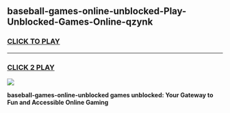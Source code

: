 
## baseball-games-online-unblocked-Play-Unblocked-Games-Online-qzynk
<h3>
<a href="https://premium76.site?title=baseball-games-online-unblocked&ref=24A">CLICK TO PLAY</a></h3>
<hr>

<h3>
<a href="https://premium76.site?title=baseball-games-online-unblocked&ref=24A">CLICK 2 PLAY</a>
  
</h3>

<a href="https://premium76.site?title=baseball-games-online-unblocked&ref=24A"><img src="https://clearcache.store/games.png"></a>


**baseball-games-online-unblocked games unblocked: Your Gateway to Fun and Accessible Online Gaming**
